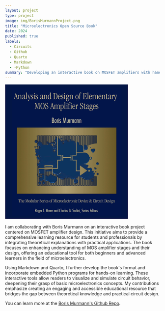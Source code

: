 ```yaml
---
layout: project
type: project
image: img/BorisMurmannProject.png
title: "Microelectronics Open Source Book"
date: 2024
published: true
labels:
  - Circuits
  - Github
  - Quarto
  - Markdown
  - -Python
summary: "Developing an interactive book on MOSFET amplifiers with hands-on Python simulations to teach microelectronics concepts."
---
```

<div class="text-center p-4">
  <img width="400px" src="../img/BorisMurmannProject.png" class="img-thumbnail" >
</div>


I am collaborating with Boris Murmann on an interactive book project centered on MOSFET amplifier design. This initiative aims to provide a comprehensive learning resource for students and professionals by integrating theoretical explanations with practical applications. The book focuses on enhancing understanding of MOS amplifier stages and their design, offering an educational tool for both beginners and advanced learners in the field of microelectronics.

Using Markdown and Quarto, I further develop the book's format and incorporate embedded Python programs for hands-on learning. These interactive tools allow readers to visualize and simulate circuit behavior, deepening their grasp of basic microelectronics concepts. My contributions emphasize creating an engaging and accessible educational resource that bridges the gap between theoretical knowledge and practical circuit design.




You can learn more at the [Boris Murmann's Github Repo](https://github.com/bmurmann/COCOA).

